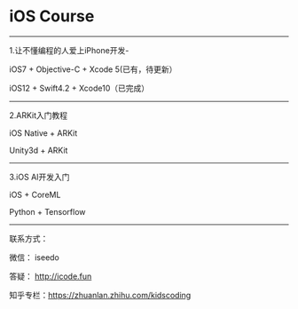 iOS Course
==========

-----------------------------------

1.让不懂编程的人爱上iPhone开发-

iOS7 + Objective-C + Xcode 5(已有，待更新）

iOS12 + Swift4.2 + Xcode10（已完成）

-----------------------------------


2.ARKit入门教程

iOS Native + ARKit

Unity3d + ARKit

-----------------------------------


3.iOS AI开发入门

iOS + CoreML 

Python + Tensorflow 

-----------------------------------

联系方式：

微信： iseedo

答疑： http://icode.fun 

知乎专栏：https://zhuanlan.zhihu.com/kidscoding



